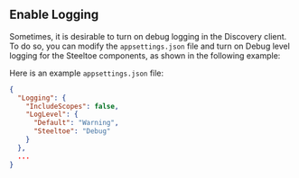## Enable Logging

Sometimes, it is desirable to turn on debug logging in the Discovery client. To do so, you can modify the `appsettings.json` file and turn on Debug level logging for the Steeltoe components, as shown in the following example:

Here is an example `appsettings.json` file:

```json
{
  "Logging": {
    "IncludeScopes": false,
    "LogLevel": {
      "Default": "Warning",
      "Steeltoe": "Debug"
    }
  },
  ...
}
```
